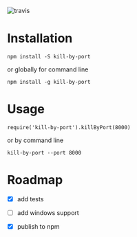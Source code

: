 
![travis](https://travis-ci.org/GuyMograbi/kill-by-port.svg?branch=master)

# Installation

```
npm install -S kill-by-port
```

or globally for command line

```
npm install -g kill-by-port
```

# Usage

```
require('kill-by-port').killByPort(8000)
```

or by command line

```
kill-by-port --port 8000
```


# Roadmap

 - [X] add tests
 - [ ] add windows support
 - [X] publish to npm
 
